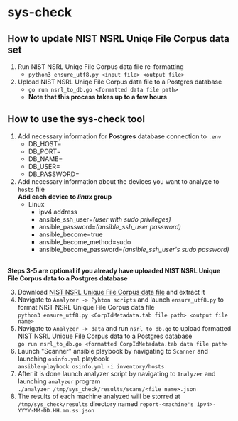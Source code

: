 # sys-check

## How to update NIST NSRL Uniqe File Corpus data set
1. Run NIST NSRL Uniqe File Corpus data file re-formatting
    - ```python3 ensure_utf8.py <input file> <output file>```
2. Upload NIST NSRL Uniqe File Corpus data file to a Postgres database
    - ```go run nsrl_to_db.go <formatted data file path>```
    - **Note that this process takes up to a few hours**

## How to use the sys-check tool
1. Add necessary information for **Postgres** database connection to `.env`
    - DB_HOST=
    - DB_PORT=
    - DB_NAME=
    - DB_USER=
    - DB_PASSWORD=
2. Add necessary information about the devices you want to analyze to `hosts` file
    <br>**Add each device to *linux* group**
    - Linux
        - ipv4 address
        - ansible_ssh_user=*(user with sudo privileges)*
        - ansible_password=*(ansible_ssh_user password)*
        - ansible_become=true
        - ansible_become_method=sudo
        - ansible_become_password=*(ansible_ssh_user's sudo password)*
          
</br>**Steps 3-5 are optional if you already have uploaded NIST NSRL Unique File Corpus data to a Postgres database**

3. Download [NIST NSRL Unique File Corpus data file](https://s3.amazonaws.com/docs.nsrl.nist.gov/morealgs/corpus/CorpIdMetadata.tab.zip) and extract it
4. Navigate to `Analyzer -> Pyhton scripts` and launch `ensure_utf8.py` to format NIST NSRL Unique File Corpus data file
    <br>```python3 ensure_utf8.py <CorpIdMetadata.tab file path> <output file name>```
5. Navigate to `Analyzer -> data` and run `nsrl_to_db.go` to upload formatted NIST NSRL Unique File Corpus data to a Postgres database
    <br>```go run nsrl_to_db.go <formatted CorpIdMetadata.tab data file path>```
6. Launch "Scanner" ansible playbook by navigating to `Scanner` and launching `osinfo.yml` playbook
    <br>```ansible-playbook osinfo.yml -i inventory/hosts```
7. After it is done launch analyzer script by navigating to `Analyzer` and launching `analyzer` program
    <br>```./analyzer /tmp/sys_check/results/scans/<file name>.json```
8. The results of each machine analyzed will be storred at `/tmp/sys_check/results` directory named `report-<machine's ipv4>-YYYY-MM-DD.HH.mm.ss.json`
